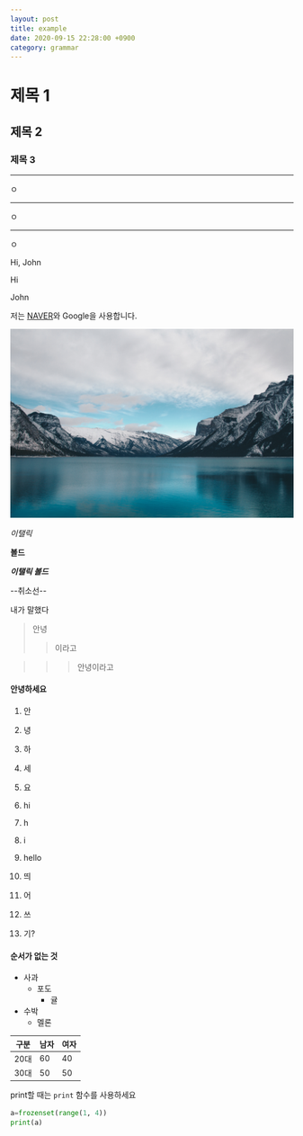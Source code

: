 ```yaml
---
layout: post
title: example
date: 2020-09-15 22:28:00 +0900
category: grammar
---
```

# 제목 1

## 제목 2

### 제목 3

***
ㅇ

___
ㅇ

---
ㅇ

Hi,
John

Hi

John

저는 [NAVER](HTTPS://NAVER.COM)와 Google을 사용합니다.

![](/img/unsplash.jpg)

*이탤릭*

**볼드**

***이탤릭 볼드***

--취소선--

내가 말했다
>안녕
>>이라고

>>>안녕이라고

#### 안녕하세요
1. 안
2. 녕
3. 하
3. 세
3. 요

1. hi
  1. h
  2. i
2. hello

1. 띄

2. 어

3. 쓰
4. 기?

#### 순서가 없는 것
- 사과
  - 포도
    - 귤
- 수박
    - 멜론

| 구분 | 남자 | 여자 |
| --- | --- | --- |
| 20대 | 60 | 40 |
| 30대 | 50 | 50 |

print할 때는 `print` 함수를 사용하세요

```python
a=frozenset(range(1, 4))
print(a)
```







